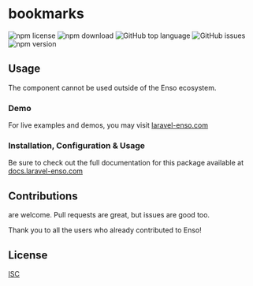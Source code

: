 # bookmarks

![npm license](https://img.shields.io/npm/l/@enso-ui/bookmarks.svg) 
![npm download](https://img.shields.io/npm/dm/@enso-ui/bookmarks.svg) 
![GitHub top language](https://img.shields.io/github/languages/top/enso-ui/bookmarks.svg) 
![GitHub issues](https://img.shields.io/github/issues/enso-ui/bookmarks.svg) 
![npm version](https://img.shields.io/npm/v/@enso-ui/bookmarks.svg) 

## Usage
The component cannot be used outside of the Enso ecosystem.

### Demo

For live examples and demos, you may visit [laravel-enso.com](https://www.laravel-enso.com)

### Installation, Configuration & Usage

Be sure to check out the full documentation for this package available at [docs.laravel-enso.com](https://docs.laravel-enso.com/frontend/bookmarks.html)

## Contributions

are welcome. Pull requests are great, but issues are good too.

Thank you to all the users who already contributed to Enso!

## License

[ISC](https://opensource.org/licenses/ISC)
